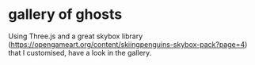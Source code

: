 # gallery of ghosts

Using Three.js and a great skybox library (<https://opengameart.org/content/skiingpenguins-skybox-pack?page=4>) that I customised, have a look in the gallery.
